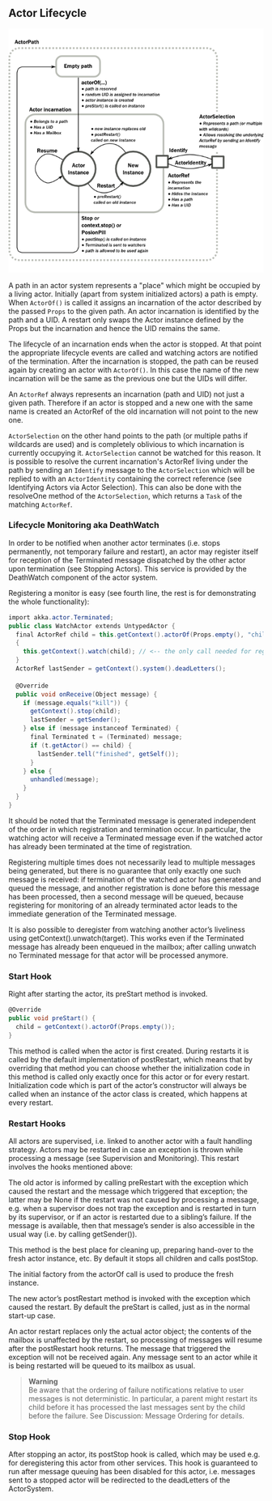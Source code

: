 ## Actor Lifecycle

![Actor lifecycle](images/actor_lifecycle.png)

A path in an actor system represents a "place" which might be occupied by a living actor. Initially (apart from system initialized actors) a path is empty. When `ActorOf()` is called it assigns an incarnation of the actor described by the passed `Props` to the given path. An actor incarnation is identified by the path and a UID. A restart only swaps the Actor instance defined by the Props but the incarnation and hence the UID remains the same.

The lifecycle of an incarnation ends when the actor is stopped. At that point the appropriate lifecycle events are called and watching actors are notified of the termination. After the incarnation is stopped, the path can be reused again by creating an actor with `ActorOf()`. In this case the name of the new incarnation will be the same as the previous one but the UIDs will differ.

An `ActorRef` always represents an incarnation (path and UID) not just a given path. Therefore if an actor is stopped and a new one with the same name is created an ActorRef of the old incarnation will not point to the new one.

`ActorSelection` on the other hand points to the path (or multiple paths if wildcards are used) and is completely oblivious to which incarnation is currently occupying it. `ActorSelection` cannot be watched for this reason. It is possible to resolve the current incarnation's ActorRef living under the path by sending an `Identify` message to the `ActorSelection` which will be replied to with an `ActorIdentity` containing the correct reference (see Identifying Actors via Actor Selection). This can also be done with the resolveOne method of the `ActorSelection`, which returns a `Task` of the matching `ActorRef`.

### Lifecycle Monitoring aka DeathWatch
In order to be notified when another actor terminates (i.e. stops permanently, not temporary failure and restart), an actor may register itself for reception of the Terminated message dispatched by the other actor upon termination (see Stopping Actors). This service is provided by the DeathWatch component of the actor system.

Registering a monitor is easy (see fourth line, the rest is for demonstrating the whole functionality):

```csharp
import akka.actor.Terminated;
public class WatchActor extends UntypedActor {
  final ActorRef child = this.getContext().actorOf(Props.empty(), "child");
  {
    this.getContext().watch(child); // <-- the only call needed for registration
  }
  ActorRef lastSender = getContext().system().deadLetters();
 
  @Override
  public void onReceive(Object message) {
    if (message.equals("kill")) {
      getContext().stop(child);
      lastSender = getSender();
    } else if (message instanceof Terminated) {
      final Terminated t = (Terminated) message;
      if (t.getActor() == child) {
        lastSender.tell("finished", getSelf());
      }
    } else {
      unhandled(message);
    }
  }
}
```
It should be noted that the Terminated message is generated independent of the order in which registration and termination occur. In particular, the watching actor will receive a Terminated message even if the watched actor has already been terminated at the time of registration.

Registering multiple times does not necessarily lead to multiple messages being generated, but there is no guarantee that only exactly one such message is received: if termination of the watched actor has generated and queued the message, and another registration is done before this message has been processed, then a second message will be queued, because registering for monitoring of an already terminated actor leads to the immediate generation of the Terminated message.

It is also possible to deregister from watching another actor’s liveliness using getContext().unwatch(target). This works even if the Terminated message has already been enqueued in the mailbox; after calling unwatch no Terminated message for that actor will be processed anymore.

### Start Hook
Right after starting the actor, its preStart method is invoked.

```csharp
@Override
public void preStart() {
  child = getContext().actorOf(Props.empty());
}
```
This method is called when the actor is first created. During restarts it is called by the default implementation of postRestart, which means that by overriding that method you can choose whether the initialization code in this method is called only exactly once for this actor or for every restart. Initialization code which is part of the actor’s constructor will always be called when an instance of the actor class is created, which happens at every restart.

### Restart Hooks
All actors are supervised, i.e. linked to another actor with a fault handling strategy. Actors may be restarted in case an exception is thrown while processing a message (see Supervision and Monitoring). This restart involves the hooks mentioned above:

The old actor is informed by calling preRestart with the exception which caused the restart and the message which triggered that exception; the latter may be None if the restart was not caused by processing a message, e.g. when a supervisor does not trap the exception and is restarted in turn by its supervisor, or if an actor is restarted due to a sibling’s failure. If the message is available, then that message’s sender is also accessible in the usual way (i.e. by calling getSender()).

This method is the best place for cleaning up, preparing hand-over to the fresh actor instance, etc. By default it stops all children and calls postStop.

The initial factory from the actorOf call is used to produce the fresh instance.

The new actor’s postRestart method is invoked with the exception which caused the restart. By default the preStart is called, just as in the normal start-up case.

An actor restart replaces only the actual actor object; the contents of the mailbox is unaffected by the restart, so processing of messages will resume after the postRestart hook returns. The message that triggered the exception will not be received again. Any message sent to an actor while it is being restarted will be queued to its mailbox as usual.

>**Warning**<br/>
Be aware that the ordering of failure notifications relative to user messages is not deterministic. In particular, a parent might restart its child before it has processed the last messages sent by the child before the failure. See Discussion: Message Ordering for details.

### Stop Hook
After stopping an actor, its postStop hook is called, which may be used e.g. for deregistering this actor from other services. This hook is guaranteed to run after message queuing has been disabled for this actor, i.e. messages sent to a stopped actor will be redirected to the deadLetters of the ActorSystem.